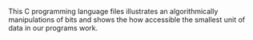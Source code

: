 This C programming language files illustrates an algorithmically manipulations of bits and shows the how accessible the smallest unit of data in our programs work.
